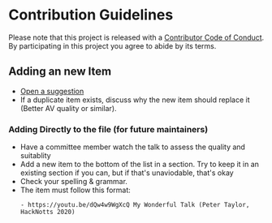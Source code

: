 # Contribution Guidelines

Please note that this project is released with a [Contributor Code of Conduct](https://github.com/HackSocNotts/code-of-conduct). By participating in this project you agree to abide by its terms.

## Adding an new Item

- [Open a suggestion](https://github.com/HackSocNotts/Awesome-Talks/issues/new)
- If a duplicate item exists, discuss why the new item should replace it (Better AV quality or similar).

### Adding Directly to the file (for future maintainers)
- Have a committee member watch the talk to assess the quality and suitablity
- Add a new item to the bottom of the list in a section. Try to keep it in an existing section if you can, but if that's unaviodable, that's okay
- Check your spelling & grammar.
- The item must follow this format:
  ```
  - https://youtu.be/dQw4w9WgXcQ My Wonderful Talk (Peter Taylor, HackNotts 2020)
  ```
